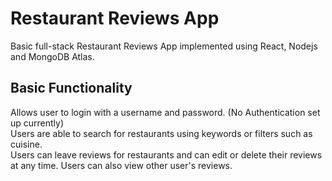# Restaurant Reviews App

Basic full-stack Restaurant Reviews App implemented using React, Nodejs and MongoDB Atlas.  

## Basic Functionality
Allows user to login with a username and password. (No Authentication set up currently)  
Users are able to search for restaurants using keywords or filters such as cuisine.  
Users can leave reviews for restaurants and can edit or delete their reviews at any time.
Users can also view other user's reviews.

